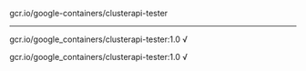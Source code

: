 gcr.io/google-containers/clusterapi-tester 

----
gcr.io/google_containers/clusterapi-tester:1.0 √

gcr.io/google_containers/clusterapi-tester:1.0 √

